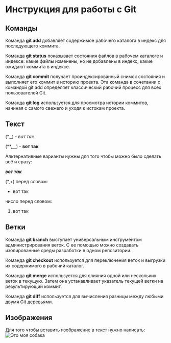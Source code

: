 # Инструкция для работы с Git
## Команды
Команда **git add** добавляет содержимое рабочего каталога в индекс для последующего коммита.

Команда **git status** показывает состояния файлов в рабочем каталоге и индексе: какие файлы изменены, но не добавлены в индекс; какие ожидают коммита в индексе.

Команда **git commit** получает проиндексированный снимок состояния и выполняет его коммит в историю проекта. Эта команда в сочетании с командой git add определяет классический рабочий процесс для всех пользователей Git.

Команда **git log** используется для просмотра истории коммитов, начиная с самого свежего и уходя к истокам проекта.

## Текст
(*,_) - *вот так*

(**,__) - **вот так**

Альтернативные варианты нужны для того чтобы можно было сделать всё и сразу:

*__вот так__*

(*,+) перед словом:

* вот так

число перед словом:

1. вот так

## Ветки
Команда **git branch** выступает универсальным инструментом администрирования веток. С ее помощью можно создавать изолированные среды разработки в одном репозитории.

Команда **git checkout** используется для переключения веток и выгрузки их содержимого в рабочий каталог.

Команда **git merge** используется для слияния одной или нескольких веток в текущую. Затем она устанавливает указатель текущей ветки на результирующий коммит.

Команда **git diff** используется для вычисления разницы между любыми двумя Git деревьями.

## Изображения
Для того чтобы вставить изображение в текст нужно написать:
![Это моя собака](dog.jpg)
